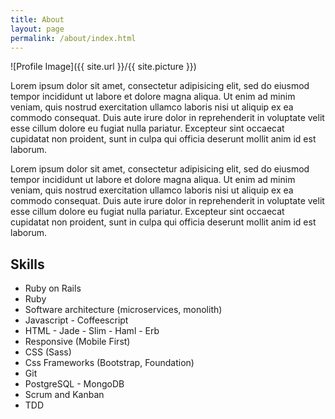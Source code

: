 ```yaml
---
title: About
layout: page
permalink: /about/index.html
---
```

![Profile Image]({{ site.url }}/{{ site.picture }})

<p>Lorem ipsum dolor sit amet, consectetur adipisicing elit, sed do eiusmod
tempor incididunt ut labore et dolore magna aliqua. Ut enim ad minim veniam,
quis nostrud exercitation ullamco laboris nisi ut aliquip ex ea commodo
consequat. Duis aute irure dolor in reprehenderit in voluptate velit esse
cillum dolore eu fugiat nulla pariatur. Excepteur sint occaecat cupidatat non
proident, sunt in culpa qui officia deserunt mollit anim id est laborum.</p>

<p>Lorem ipsum dolor sit amet, consectetur adipisicing elit, sed do eiusmod
tempor incididunt ut labore et dolore magna aliqua. Ut enim ad minim veniam,
quis nostrud exercitation ullamco laboris nisi ut aliquip ex ea commodo
consequat. Duis aute irure dolor in reprehenderit in voluptate velit esse
cillum dolore eu fugiat nulla pariatur. Excepteur sint occaecat cupidatat non
proident, sunt in culpa qui officia deserunt mollit anim id est laborum.</p>

<h2>Skills</h2>

<ul class="skill-list">
	<li>Ruby on Rails</li>
	<li>Ruby</li>
	<li>Software architecture (microservices, monolith)</li>
	<li>Javascript - Coffeescript</li>
	<li>HTML - Jade - Slim - Haml - Erb</li>
	<li>Responsive (Mobile First)</li>
	<li>CSS (Sass)</li>
	<li>Css Frameworks (Bootstrap, Foundation)</li>
	<li>Git</li>
	<li>PostgreSQL - MongoDB</li>
	<li>Scrum and Kanban</li>
	<li>TDD</li>
</ul>

